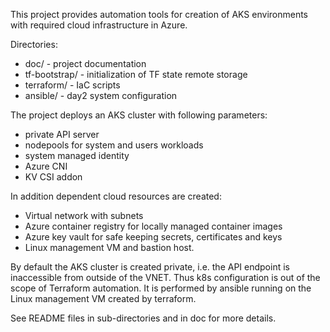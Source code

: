 This project provides automation tools for creation of AKS environments with required cloud infrastructure in Azure.

Directories:
* doc/ - project documentation
* tf-bootstrap/ - initialization of TF state remote storage 
* terraform/ - IaC scripts
* ansible/ - day2 system configuration

The project deploys an AKS cluster with following parameters:
* private API server
* nodepools for system and users workloads
* system managed identity
* Azure CNI
* KV CSI addon

In addition dependent cloud resources are created:
* Virtual network with subnets
* Azure container registry for locally managed container images
* Azure key vault for safe keeping secrets, certificates and keys
* Linux management VM and bastion host.

By default the AKS cluster is created private, i.e. the API endpoint is inaccessible from outside of the VNET. Thus k8s configuration is out of the scope of Terraform automation. It is performed by ansible running on the Linux management VM created by terraform.

See README files in sub-directories and in doc for more details.